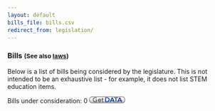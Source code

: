 ```yaml
---
layout: default
bills_file: bills.csv
redirect_from: legislation/
---
```


<h3>Bills <small>(See also <a href="{{site.baseUrl}}/laws">laws</a>)</small></h3>
<p>Below is a list of bills being considered by the legislature. This is not intended to be an exhaustive list - for example, it does not list STEM education items.</p>
<div class="panel panel-default">
  <div class="panel-heading">
    Bills under consideration: <span id="bills-count">0</span>
    <span class="pull-right"><a href="{{site.baseUrl}}/bills/{{page.bills_file}}"><img src="https://raw.githubusercontent.com/BetaNYC/getDataButton/master/png/80x15.png" alt="download raw data"></a></span>
  </div>
  <div class="list-group"></div>
</div>

<script type="text/javascript" src="http://d3js.org/d3.v3.min.js" charset="utf-8"></script>
<script>
  d3.csv("{{site.baseUrl}}/bills/{{page.bills_file}}", function(billData) {
    if (billData == undefined) { alert("Unable to load data"); return; }
    d3.select("#bills-count").text(billData.length);
    d3.select(".list-group").selectAll("a").data(billData)
      .enter().append("a")
        .attr("href", function(d) { return d.link })
        .classed("list-group-item", true)
        .html(function(d) {
          return "<h4>"+ d.title + " (" + getIdentifiers(d) + ")</h4><span class='badge'>" + d.subjects + "; " + d.topics + "</span><p>" + d.notes + "</p>"
        });
    d3.select(".list-group").selectAll("a").sort(function(a,b) {
      return d3.ascending(getIdentifiers(a), getIdentifiers(b));
    });
  });
  
function getIdentifiers(d) {
  identifiers = [];
  if (d.assemblyId !== "") {identifiers.push(d.assemblyId)}
  if (d.senateId !== "") {identifiers.push(d.senateId)}
  if (d.jointId !== "") {identifiers.push(d.jointId)}
  return identifiers.join(" / ");
}
  
  
</script>
